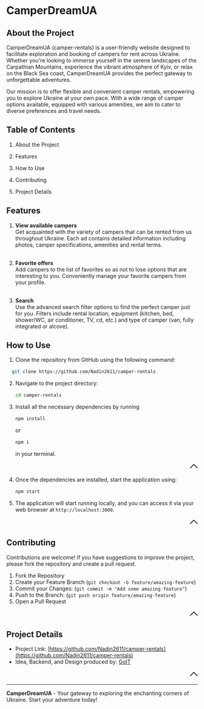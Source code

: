 # CamperDreamUA

<a name="readme-top"></a>

## About the Project

<a name="about-the-project"></a>

CamperDreamUA (camper-rentals) is a user-friendly website designed to facilitate
exploration and booking of campers for rent across Ukraine. Whether you're
looking to immerse yourself in the serene landscapes of the Carpathian
Mountains, experience the vibrant atmosphere of Kyiv, or relax on the Black Sea
coast, CamperDreamUA provides the perfect gateway to unforgettable adventures.

Our mission is to offer flexible and convenient camper rentals, empowering you
to explore Ukraine at your own pace. With a wide range of camper options
available, equipped with various amenities, we aim to cater to diverse
preferences and travel needs.

## Table of Contents

1. <p align="left"><a href="#about-the-project" style="text-decoration: none; color: currentColor">About the Project</a></p>
2. <p align="left"><a href="#features" style="text-decoration: none; color: currentColor">Features</a></p>
3. <p align="left"><a href="#how-to-use" style="text-decoration: none; color: currentColor">How to Use</a></p>
4. <p align="left"><a href="#contributing" style="text-decoration: none; color: currentColor">Contributing</a></p>
5. <p align="left"><a href="#project-details" style="text-decoration: none; color: currentColor">Project Details</a></p>

## Features

<a name="features"></a>

1. **View available campers**<br> Get acquainted with the variety of campers
   that can be rented from us throughout Ukraine. Each ad contains detailed
   information including photos, camper specifications, amenities and rental
   terms.<br><br>

2. **Favorite offers**<br> Add campers to the list of favorites so as not to
   lose options that are interesting to you. Conveniently manage your favorite
   campers from your profile.<br><br>

3. **Search**<br> Use the advanced search filter options to find the perfect
   camper just for you. Filters include rental location, equipment (kitchen,
   bed, shower/WC, air conditioner, TV, cd, etc.) and type of camper (van, fully
   integrated or alcove).

## How to Use

<a name="how-to-use"></a>

1. Clone the repository from GitHub using the following command:

```sh
  git clone https://github.com/Nadin2611/camper-rentals
```

2. Navigate to the project directory:

   ```sh
   cd camper-rentals
   ```

3. Install all the necessary dependencies by running

   ```sh
   npm install
   ```

   or

   ```sh
   npm i
   ```

   in your terminal.

<p align="right"><a href="#readme-top"><img src="./src/assets/images/arrow.svg" alt="Back to Top" width="20"></a></p>

4. Once the dependencies are installed, start the application using:

   ```sh
   npm start
   ```

5. The application will start running locally, and you can access it via your
   web browser at `http://localhost:3000`.

<p align="right"><a href="#readme-top"><img src="./src/assets/images/arrow.svg" alt="Back to Top" width="20"></a></p>

## Contributing

<a name="contributing"></a>

Contributions are welcome! If you have suggestions to improve the project,
please fork the repository and create a pull request.

1. Fork the Repository
2. Create your Feature Branch (`git checkout -b feature/amazing-feature`)
3. Commit your Changes: (`git commit -m "Add some amazing feature"`)
4. Push to the Branch: (`git push origin feature/amazing-feature`)
5. Open a Pull Request

<p align="right"><a href="#readme-top"><img src="./src/assets/images/arrow.svg" alt="Back to Top" width="20"></a></p>

## Project Details

<a name="project-details"></a>

- Project Link:
  [https://github.com/Nadin2611/camper-rentals](https://github.com/Nadin2611/camper-rentals)
- Idea, Backend, and Design produced by: [GoIT](https://goit.global/ua/)

<p align="right"><a href="#readme-top"><img src="./src/assets/images/arrow.svg" alt="Back to Top" width="20"></a></p>

---

**CamperDreamUA** - Your gateway to exploring the enchanting corners of Ukraine.
Start your adventure today!
